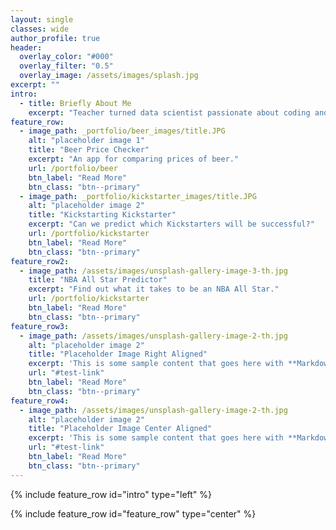 ```yaml
---
layout: single
classes: wide
author_profile: true
header:
  overlay_color: "#000"
  overlay_filter: "0.5"
  overlay_image: /assets/images/splash.jpg
excerpt: ""
intro:
  - title: Briefly About Me
    excerpt: "Teacher turned data scientist passionate about coding and it's applications."
feature_row:
  - image_path: _portfolio/beer_images/title.JPG
    alt: "placeholder image 1"
    title: "Beer Price Checker"
    excerpt: "An app for comparing prices of beer."
    url: /portfolio/beer
    btn_label: "Read More"
    btn_class: "btn--primary"
  - image_path: _portfolio/kickstarter_images/title.JPG
    alt: "placeholder image 2"
    title: "Kickstarting Kickstarter"
    excerpt: "Can we predict which Kickstarters will be successful?"
    url: /portfolio/kickstarter
    btn_label: "Read More"
    btn_class: "btn--primary"
feature_row2:
  - image_path: /assets/images/unsplash-gallery-image-3-th.jpg
    title: "NBA All Star Predictor"
    excerpt: "Find out what it takes to be an NBA All Star."
    url: /portfolio/kickstarter
    btn_label: "Read More"
    btn_class: "btn--primary"
feature_row3:
  - image_path: /assets/images/unsplash-gallery-image-2-th.jpg
    alt: "placeholder image 2"
    title: "Placeholder Image Right Aligned"
    excerpt: 'This is some sample content that goes here with **Markdown** formatting. Right aligned with `type="right"`'
    url: "#test-link"
    btn_label: "Read More"
    btn_class: "btn--primary"
feature_row4:
  - image_path: /assets/images/unsplash-gallery-image-2-th.jpg
    alt: "placeholder image 2"
    title: "Placeholder Image Center Aligned"
    excerpt: 'This is some sample content that goes here with **Markdown** formatting. Centered with `type="center"`'
    url: "#test-link"
    btn_label: "Read More"
    btn_class: "btn--primary"
---
```


{% include feature_row id="intro" type="left" %}

{% include feature_row id="feature_row" type="center" %}

